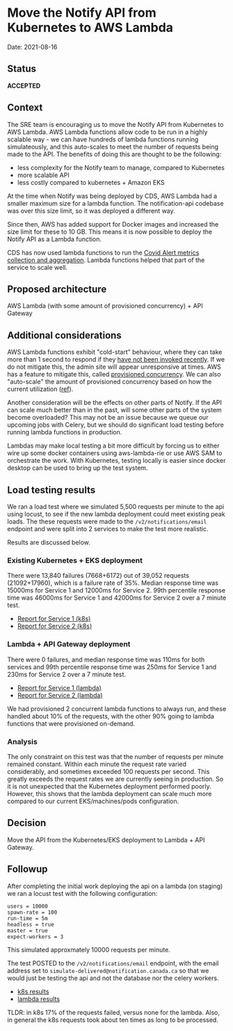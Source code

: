 # Move the Notify API from Kubernetes to AWS Lambda

Date: 2021-08-16

## Status

**ACCEPTED**

## Context

The SRE team is encouraging us to move the Notify API from Kubernetes to AWS Lambda. AWS Lambda functions allow code to be run in a highly scalable way - we can have hundreds of lambda functions running simulateously, and this auto-scales to meet the number of requests being made to the API. The benefits of doing this are thought to be the following:

- less complexity for the Notify team to manage, compared to Kubernetes
- more scalable API
- less costly compared to kubernetes + Amazon EKS

At the time when Notify was being deployed by CDS, AWS Lambda had a smaller maximum size for a lambda function. The notification-api codebase was over this size limit, so it was deployed a different way.

Since then, AWS has added support for Docker images and increased the size limit for these to 10 GB. This means it is now possible to deploy the Notify API as a Lambda function.

CDS has now used lambda functions to run the [Covid Alert metrics collection and aggregation](https://github.com/cds-snc/covid-alert-metrics-terraform/tree/main/aws). Lambda functions helped that part of the service to scale well.

## Proposed architecture

AWS Lambda (with some amount of provisioned concurrency) + API Gateway

## Additional considerations

AWS Lambda functions exhibit "cold-start" behaviour, where they can take more than 1 second to respond if they [have not been invoked recently](https://aws.amazon.com/blogs/compute/operating-lambda-performance-optimization-part-1/#:~:text=The%20duration%20of%20a%20cold,test%20functions%20than%20production%20workloads). If we do not mitigate this, the admin site will appear unresponsive at times. AWS has a feature to mitigate this, called [provisioned concurrency](https://aws.amazon.com/blogs/compute/new-for-aws-lambda-predictable-start-up-times-with-provisioned-concurrency/). We can also "auto-scale" the amount of provisioned concurrency based on how the current utilization ([ref](https://docs.aws.amazon.com/lambda/latest/dg/configuration-concurrency.html#configuration-concurrency-api)).

Another consideration will be the effects on other parts of Notify. If the API can scale much better than in the past, will some other parts of the system become overloaded? This may not be an issue because we queue our upcoming jobs with Celery, but we should do significant load testing before running lambda functions in production.

Lambdas may make local testing a bit more difficult by forcing us to either wire up some docker containers using aws-lambda-rie or use AWS SAM to orchestrate the work. With Kubernetes, testing locally is easier since docker desktop can be used to bring up the test system.

## Load testing results

We ran a load test where we simulated 5,500 requests per minute to the api using locust, to see if the new lambda deployment could meet existing peak loads. The these requests were made to the `/v2/notifications/email` endpoint and were split into 2 services to make the test more realistic.

Results are discussed below.

### Existing Kubernetes + EKS deployment

There were 13,840 failures (7668+6172) out of 39,052 requests (21092+17960), which is a failure rate of 35%. Median response time was 15000ms for Service 1 and 12000ms for Service 2. 99th percentile response time was 46000ms for Service 1 and 42000ms for Service 2 over a 7 minute test.

- [Report for Service 1 (k8s)](https://htmlpreview.github.io/?https://github.com/cds-snc/notification-adr/blob/main/records/attachments/k8s_service_1_report_1629310371.616257.html)
- [Report for Service 2 (k8s)](https://htmlpreview.github.io/?https://github.com/cds-snc/notification-adr/blob/main/records/attachments/k8s_service_2_report_1629310332.8675654.html)

### Lambda + API Gateway deployment

There were 0 failures, and median response time was 110ms for both services and 99th percentile response time was 250ms for Service 1 and 230ms for Service 2 over a 7 minute test.

- [Report for Service 1 (lambda)](https://htmlpreview.github.io/?https://github.com/cds-snc/notification-adr/blob/main/records/attachments/lambda_service_1_report_1629229241.7761497.html)
- [Report for Service 2 (lambda)](https://htmlpreview.github.io/?https://github.com/cds-snc/notification-adr/blob/main/records/attachments/lambda_service_2_report_1629229258.5504797.html)


We had provisioned 2 concurrent lambda functions to always run, and these handled about 10% of the requests, with the other 90% going to lambda functions that were provisioned on-demand.

### Analysis

The only constraint on this test was that the number of requests per minute remained constant. Within each minute the request rate varied considerably, and sometimes exceeded 100 requests per second. This greatly exceeds the request rates we are currently seeing in production. So it is not unexpected that the Kubernetes deployment performed poorly. However, this shows that the lambda deployment can scale much more compared to our current EKS/machines/pods configuration.

## Decision

Move the API from the Kubernetes/EKS deployment to Lambda + API Gateway. 

## Followup

After completing the initial work deploying the api on a lambda (on staging) we ran a locust test with the following configuration:
```
users = 10000
spawn-rate = 100
run-time = 5m
headless = true
master = true
expect-workers = 3
```

This simulated approxmately 10000 requests per minute.

The test POSTED to the `/v2/notifications/email` endpoint, with the email address set to `simulate-delivered@notification.canada.ca` so that we would just be testing the api and not the database nor the celery workers.

- [k8s results](https://htmlpreview.github.io/?https://github.com/cds-snc/notification-adr/blob/main/records/attachments/api_k8s_10000_100_5m.html)
- [lambda results](https://htmlpreview.github.io/?https://github.com/cds-snc/notification-adr/blob/main/records/attachments/api_lambda_10000_100_5m.html)

TLDR: in k8s 17% of the requests failed, versus none for the lambda. Also, in general the k8s requests took about ten times as long to be processed.
